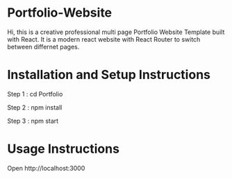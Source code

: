 # Portfolio-Website
Hi, this is a creative professional multi page Portfolio Website Template built with React. It is a modern react website with React Router to switch between differnet pages.

# Installation and Setup Instructions
  Step 1 : cd Portfolio
  
  Step 2 :  npm install
  
  Step 3 : npm start

# Usage Instructions
  
Open http://localhost:3000 

